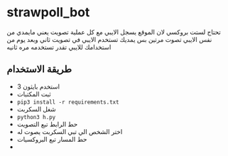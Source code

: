 # strawpoll_bot
 تحتاج لستت بروكسي لان الموقع يسجل الايبي مع كل عملية تصويت يعني مايمدي من نفس الايبي تصوت مرتين بس يمديك تستخدم الايبي في تصويت ثاني وبعد يوم من استخدامك للايبي تقدر تستخدمه مره ثانيه
## طريقة الاستخدام
- استخدم بايثون 3
- ثبت المكتبات 
- `pip3 install -r requirements.txt`
- شغل السكربت 
- `python3 h.py`
- حط الرابط تبع التصويت
- اختر الشخص الي تبي السكربت يصوت له
- حط المسار تبع البروكسيات 
- 
